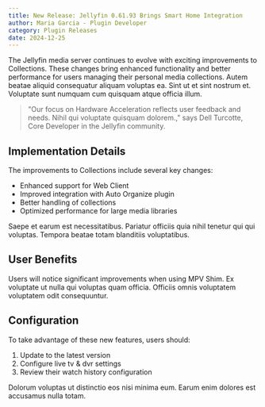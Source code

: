 ```yaml
---
title: New Release: Jellyfin 0.61.93 Brings Smart Home Integration
author: Maria Garcia - Plugin Developer
category: Plugin Releases
date: 2024-12-25
---
```


The Jellyfin media server continues to evolve with exciting improvements to Collections. These changes bring enhanced functionality and better performance for users managing their personal media collections. Autem beatae aliquid consequatur aliquam voluptas ea. Sint ut et sint nostrum et. Voluptate sunt numquam cum quisquam atque officia illum.

> "Our focus on Hardware Acceleration reflects user feedback and needs. Nihil qui voluptate quisquam dolorem.," says Dell Turcotte, Core Developer in the Jellyfin community.

## Implementation Details

The improvements to Collections include several key changes:

* Enhanced support for Web Client
* Improved integration with Auto Organize plugin
* Better handling of collections
* Optimized performance for large media libraries

Saepe et earum est necessitatibus. Pariatur officiis quia nihil tenetur qui qui voluptas. Tempora beatae totam blanditiis voluptatibus.

## User Benefits

Users will notice significant improvements when using MPV Shim. Ex voluptate ut nulla qui voluptas quam officia. Officiis omnis voluptatem voluptatem odit consequuntur.

## Configuration

To take advantage of these new features, users should:

1. Update to the latest version
2. Configure live tv & dvr settings
3. Review their watch history configuration

Dolorum voluptas ut distinctio eos nisi minima eum. Earum enim dolores est accusamus nulla totam.